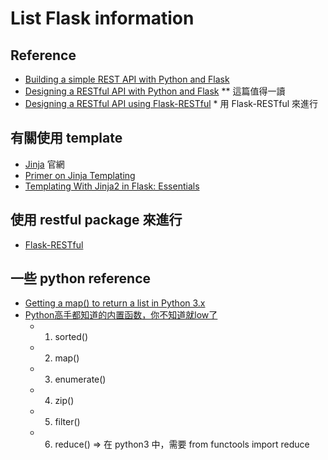 # List Flask information

## Reference
  * [Building a simple REST API with Python and Flask](https://medium.com/@onejohi/building-a-simple-rest-api-with-python-and-flask-b404371dc699)
  * [Designing a RESTful API with Python and Flask](https://blog.miguelgrinberg.com/post/designing-a-restful-api-with-python-and-flask) ** 這篇值得一讀
  * [Designing a RESTful API using Flask-RESTful](https://blog.miguelgrinberg.com/post/designing-a-restful-api-using-flask-restful) * 用 Flask-RESTful 來進行

## 有關使用 template
  * [Jinja](https://jinja.palletsprojects.com) 官網
  * [Primer on Jinja Templating](https://realpython.com/primer-on-jinja-templating/)
  * [Templating With Jinja2 in Flask: Essentials](https://code.tutsplus.com/tutorials/templating-with-jinja2-in-flask-essentials--cms-25571)

## 使用 restful package 來進行
  * [Flask-RESTful](https://flask-restful.readthedocs.io/en/latest/)

## 一些 python reference
  * [Getting a map() to return a list in Python 3.x](https://stackoverflow.com/questions/1303347/getting-a-map-to-return-a-list-in-python-3-x)
  * [Python高手都知道的内置函数，你不知道就low了](https://zhuanlan.zhihu.com/p/26097557)
    * 1. sorted()
    * 2. map()
    * 3. enumerate()
    * 4. zip()
    * 5. filter()
    * 6. reduce() => 在 python3 中，需要 from functools import reduce


